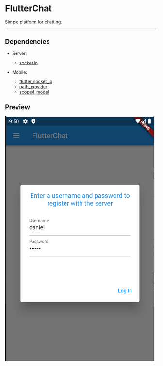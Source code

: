 # FlutterChat

Simple platform for chatting.

---

## Dependencies

- Server:

  - [socket.io](https://www.npmjs.com/package/socket.io)

- Mobile:

  - [flutter_socket_io](https://pub.dev/packages/flutter_socket_io)
  - [path_provider](https://pub.dev/packages/path_provider)
  - [scoped_model](https://pub.dev/packages/scoped_model)

## Preview

![Preview](preview.png)

